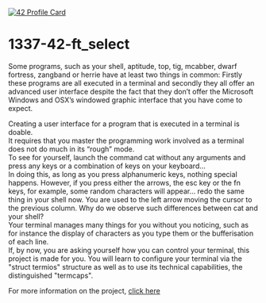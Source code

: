 [![42 Profile Card](https://1337-readme-xi.vercel.app/api/profile?cursus=42cursus&login=zoulhafi)](https://github.com/mohouyizme/1337-readme)
# 1337-42-ft_select
Some programs, such as your shell, aptitude, top, tig, mcabber, dwarf fortress, zangband or herrie have at least two things in common: Firstly these programs are all executed in a terminal and secondly they all offer an advanced user interface despite the fact that they don’t offer the Microsoft Windows and OSX’s windowed graphic interface that you have come to expect.

Creating a user interface for a program that is executed in a terminal is doable.  
It requires that you master the programming work involved as a terminal does not do much in its “rough” mode.  
To see for yourself, launch the command cat without any arguments and press any keys or a combination of keys on your keyboard...  
In doing this, as long as you press alphanumeric keys, nothing special happens. However, if you press either the arrows, the esc key or the fn keys, for example, some random characters will appear... redo the same thing in your shell now. You are used to the left arrow moving the cursor to the previous column. Why do we observe such differences between cat and your shell?  
Your terminal manages many things for you without you noticing, such as for instance the display of characters as you type them or the bufferisation of each line.  
If, by now, you are asking yourself how you can control your terminal, this project is made for you. You will learn to configure your terminal via the "struct termios" structure as well as to use its technical capabilities, the distinguished "termcaps".

For more information on the project, [click here]()
